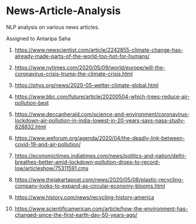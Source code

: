 # News-Article-Analysis
NLP analysis on various news articles.

Assigned to Antaripa Saha

1. https://www.newscientist.com/article/2242855-climate-change-has-already-made-parts-of-the-world-too-hot-for-humans/

2. https://www.nytimes.com/2020/05/09/world/europe/will-the-coronavirus-crisis-trump-the-climate-crisis.html

3. https://phys.org/news/2020-05-wetter-climate-global.html

4. https://www.bbc.com/future/article/20200504-which-trees-reduce-air-pollution-best

5. https://www.deccanherald.com/science-and-environment/coronavirus-lockdown-air-pollution-in-india-lowest-in-20-years-says-nasa-study-828832.html

6. https://www.weforum.org/agenda/2020/04/the-deadly-link-between-covid-19-and-air-pollution/

7. https://economictimes.indiatimes.com/news/politics-and-nation/delhi-breathes-better-amid-lockdown-pollution-drops-to-record-low/articleshow/75311591.cms

8. https://www.thejakartapost.com/news/2020/05/08/plastic-recycling-company-looks-to-expand-as-circular-economy-blooms.html

9. https://www.history.com/news/recycling-history-america

10. https://www.scientificamerican.com/article/how-the-environment-has-changed-since-the-first-earth-day-50-years-ago/

